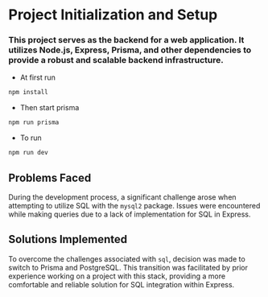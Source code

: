 # Project Initialization and Setup

### This project serves as the backend for a web application. It utilizes Node.js, Express, Prisma, and other dependencies to provide a robust and scalable backend infrastructure.

- At first run 
```bash
npm install
```
- Then start prisma
```bash
npm run prisma
```
- To run
```bash
npm run dev
```

## Problems Faced

During the development process, a significant challenge arose when attempting to utilize SQL with the `mysql2` package. Issues were encountered while making queries due to a lack of implementation for SQL in Express.

## Solutions Implemented

To overcome the challenges associated with `sql`, decision was made to switch to Prisma and PostgreSQL. This transition was facilitated by prior experience working on a project with this stack, providing a more comfortable and reliable solution for SQL integration within Express.